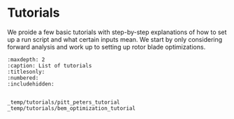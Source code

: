 # Tutorials

We proide a few basic tutorials with step-by-step explanations of how to set up a run script and what certain inputs mean. 
We start by only considering forward analysis and work up to setting up rotor blade optimizations. 

```{toctree}
:maxdepth: 2
:caption: List of tutorials
:titlesonly:
:numbered:
:includehidden:


_temp/tutorials/pitt_peters_tutorial
_temp/tutorials/bem_optimization_tutorial

```